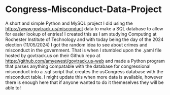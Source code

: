 # Congress-Misconduct-Data-Project
A short and simple Python and MySQL project I did using the https://www.govtrack.us/misconduct data to make a SQL database to allow for easier lookup of entries!
I created this as I am studying Computing at Rochester Institute of Technology and with today being the day of the 2024 election (11/05/2024) I got the random idea
to see about crimes and misconduct in the government.  That is when I stumbled upon the .yaml file hosted by govtrack.us on their Github repo at
https://github.com/amyewest/govtrack.us-web and made a Python program that parses anything compatable with the database for congressional misconduct into
a .sql script that creates the usCongress database with the misconduct table.  I might update this when more data is available, however there is enough here that
if anyone wanted to do it themeselves they will be able to!

